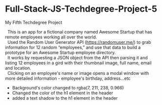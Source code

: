 # Full-Stack-JS-Techdegree-Project-5
 My Fifth Techdegree Project

 &nbsp;&nbsp;This is an app for a fictional company named Awesome Startup that has remote employees working all over the world.  
 &nbsp;&nbsp;Used the Random User Generator API (https://randomuser.me/) to grab information for 12 random “employees,” and use that data to build a prototype for an Awesome Startup employee directory.  
 &nbsp;&nbsp;It works by requesting a JSON object from the API then parsing it and listing 12 employees in a gird with their thumbnail image, full name, email and location.  
 &nbsp;&nbsp;Clicking on an employee's name or image opens a modal window with more detailed information - employee's birthday, address...etc  



* Background's color changed to rgba(7, 211, 238, 0.966)
* Changed the color of the h1 element in the header
* added a text shadow to the h1 element in the header